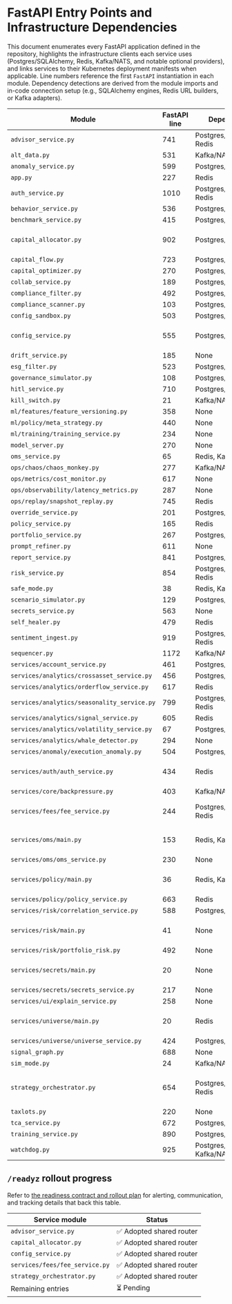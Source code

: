 # FastAPI Entry Points and Infrastructure Dependencies

This document enumerates every FastAPI application defined in the repository, highlights the infrastructure clients each service uses (Postgres/SQLAlchemy, Redis, Kafka/NATS, and notable optional providers), and links services to their Kubernetes deployment manifests when applicable. Line numbers reference the first `FastAPI` instantiation in each module. Dependency detections are derived from the module imports and in-code connection setup (e.g., SQLAlchemy engines, Redis URL builders, or Kafka adapters).

| Module | FastAPI line | Dependencies | Optional providers | Deployment manifest |
| --- | --- | --- | --- | --- |
| `advisor_service.py` | 741 | Postgres/SQLAlchemy, Redis | HTTPX | — |
| `alt_data.py` | 531 | Kafka/NATS | HTTPX | — |
| `anomaly_service.py` | 599 | Postgres/SQLAlchemy | None | — |
| `app.py` | 227 | Redis | None | — |
| `auth_service.py` | 1010 | Postgres/SQLAlchemy, Redis | HTTPX | — |
| `behavior_service.py` | 536 | Postgres/SQLAlchemy | None | — |
| `benchmark_service.py` | 415 | Postgres/SQLAlchemy | None | — |
| `capital_allocator.py` | 902 | Postgres/SQLAlchemy | None | deploy/k8s/base/aether-services/deployment-capital-allocator.yaml |
| `capital_flow.py` | 723 | Postgres/SQLAlchemy | None | — |
| `capital_optimizer.py` | 270 | Postgres/SQLAlchemy | None | — |
| `collab_service.py` | 189 | Postgres/SQLAlchemy | None | — |
| `compliance_filter.py` | 492 | Postgres/SQLAlchemy | None | — |
| `compliance_scanner.py` | 103 | Postgres/SQLAlchemy | HTTPX | — |
| `config_sandbox.py` | 503 | Postgres/SQLAlchemy | None | — |
| `config_service.py` | 555 | Postgres/SQLAlchemy | None | deploy/k8s/base/aether-services/deployment-config.yaml |
| `drift_service.py` | 185 | None | Requests | — |
| `esg_filter.py` | 523 | Postgres/SQLAlchemy | None | — |
| `governance_simulator.py` | 108 | Postgres/SQLAlchemy | None | — |
| `hitl_service.py` | 710 | Postgres/SQLAlchemy | None | — |
| `kill_switch.py` | 21 | Kafka/NATS | None | — |
| `ml/features/feature_versioning.py` | 358 | None | None | — |
| `ml/policy/meta_strategy.py` | 440 | None | None | — |
| `ml/training/training_service.py` | 234 | None | None | — |
| `model_server.py` | 270 | None | None | — |
| `oms_service.py` | 65 | Redis, Kafka/NATS | None | — |
| `ops/chaos/chaos_monkey.py` | 277 | Kafka/NATS | None | — |
| `ops/metrics/cost_monitor.py` | 617 | None | HTTPX | — |
| `ops/observability/latency_metrics.py` | 287 | None | None | — |
| `ops/replay/snapshot_replay.py` | 745 | Redis | None | — |
| `override_service.py` | 201 | Postgres/SQLAlchemy | None | — |
| `policy_service.py` | 165 | Redis | HTTPX | — |
| `portfolio_service.py` | 267 | Postgres/SQLAlchemy | None | — |
| `prompt_refiner.py` | 611 | None | None | — |
| `report_service.py` | 841 | Postgres/SQLAlchemy | None | — |
| `risk_service.py` | 854 | Postgres/SQLAlchemy, Redis | HTTPX | — |
| `safe_mode.py` | 38 | Redis, Kafka/NATS | None | — |
| `scenario_simulator.py` | 129 | Postgres/SQLAlchemy | None | — |
| `secrets_service.py` | 563 | None | HTTPX | — |
| `self_healer.py` | 479 | Redis | HTTPX | — |
| `sentiment_ingest.py` | 919 | Postgres/SQLAlchemy, Redis | HTTPX | — |
| `sequencer.py` | 1172 | Kafka/NATS | HTTPX | — |
| `services/account_service.py` | 461 | Postgres/SQLAlchemy | None | — |
| `services/analytics/crossasset_service.py` | 456 | Postgres/SQLAlchemy | None | — |
| `services/analytics/orderflow_service.py` | 617 | Redis | None | — |
| `services/analytics/seasonality_service.py` | 799 | Postgres/SQLAlchemy, Redis | None | — |
| `services/analytics/signal_service.py` | 605 | Redis | None | — |
| `services/analytics/volatility_service.py` | 67 | Postgres/SQLAlchemy | None | — |
| `services/analytics/whale_detector.py` | 294 | None | None | — |
| `services/anomaly/execution_anomaly.py` | 504 | Postgres/SQLAlchemy | HTTPX | — |
| `services/auth/auth_service.py` | 434 | Redis | HTTPX | deploy/k8s/base/aether-services/deployment-auth.yaml |
| `services/core/backpressure.py` | 403 | Kafka/NATS | None | — |
| `services/fees/fee_service.py` | 244 | Postgres/SQLAlchemy, Redis | None | deploy/k8s/base/aether-services/deployment-fees.yaml |
| `services/oms/main.py` | 153 | Redis, Kafka/NATS | WebSockets | deploy/k8s/base/aether-services/deployment-oms.yaml |
| `services/oms/oms_service.py` | 230 | None | WebSockets | — |
| `services/policy/main.py` | 36 | Redis, Kafka/NATS | None | deploy/k8s/base/aether-services/deployment-policy.yaml |
| `services/policy/policy_service.py` | 663 | Redis | None | — |
| `services/risk/correlation_service.py` | 588 | Postgres/SQLAlchemy | None | — |
| `services/risk/main.py` | 41 | None | None | deploy/k8s/base/aether-services/deployment-risk.yaml |
| `services/risk/portfolio_risk.py` | 492 | None | None | — |
| `services/secrets/main.py` | 20 | None | None | deploy/k8s/base/aether-services/deployment-secrets.yaml |
| `services/secrets/secrets_service.py` | 217 | None | None | — |
| `services/ui/explain_service.py` | 258 | None | None | — |
| `services/universe/main.py` | 20 | Redis | None | deploy/k8s/base/aether-services/deployment-universe.yaml |
| `services/universe/universe_service.py` | 424 | Postgres/SQLAlchemy | None | — |
| `signal_graph.py` | 688 | None | AWS SDK | — |
| `sim_mode.py` | 24 | Kafka/NATS | None | — |
| `strategy_orchestrator.py` | 654 | Postgres/SQLAlchemy, Redis | HTTPX | deploy/k8s/base/aether-services/deployment-strategy-orchestrator.yaml |
| `taxlots.py` | 220 | None | None | — |
| `tca_service.py` | 672 | Postgres/SQLAlchemy | None | — |
| `training_service.py` | 890 | Postgres/SQLAlchemy | None | — |
| `watchdog.py` | 925 | Postgres/SQLAlchemy, Kafka/NATS | None | — |

## `/readyz` rollout progress

Refer to [the readiness contract and rollout plan](deployment/readyz_rollout.md) for alerting, communication, and tracking details that back this table.

| Service module | Status |
| --- | --- |
| `advisor_service.py` | ✅ Adopted shared router |
| `capital_allocator.py` | ✅ Adopted shared router |
| `config_service.py` | ✅ Adopted shared router |
| `services/fees/fee_service.py` | ✅ Adopted shared router |
| `strategy_orchestrator.py` | ✅ Adopted shared router |
| Remaining entries | ⏳ Pending |
